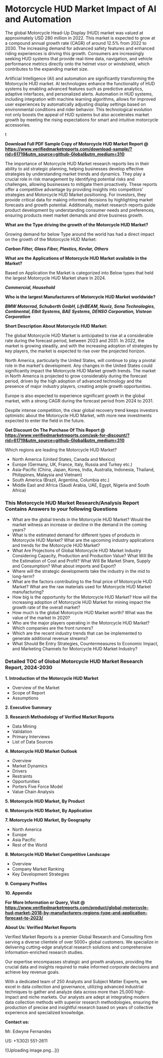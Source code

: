 <h1>Motorcycle HUD Market Impact of AI and Automation</h1><p>The global Motorcycle Head-Up Display (HUD) market was valued at approximately USD 280 million in 2022. This market is expected to grow at a compound annual growth rate (CAGR) of around 12.5% from 2022 to 2030. The increasing demand for advanced safety features and enhanced riding experiences is driving this growth. Consumers are increasingly seeking HUD systems that provide real-time data, navigation, and vehicle performance metrics directly onto the helmet visor or windshield, which contributes to the expanding market size.</p><p>Artificial Intelligence (AI) and automation are significantly transforming the Motorcycle HUD market. AI technologies enhance the functionality of HUD systems by enabling advanced features such as predictive analytics, adaptive interfaces, and personalized alerts. Automation in HUD systems, including integration with machine learning algorithms, allows for improved user experiences by automatically adjusting display settings based on environmental conditions and rider behavior. This technological evolution not only boosts the appeal of HUD systems but also accelerates market growth by meeting the rising expectations for smart and intuitive motorcycle accessories.</p>t</p><p id="" class=""><strong>Download Full PDF Sample Copy of Motorcycle HUD Market Report @ <a href="https://www.verifiedmarketreports.com/download-sample/?rid=61719&utm_source=github-Global&utm_medium=310" target="_blank">https://www.verifiedmarketreports.com/download-sample/?rid=61719&utm_source=github-Global&utm_medium=310</a></strong></p><p>The importance of&nbsp;Motorcycle HUD Market research reports lies in their ability to aid strategic planning, helping businesses develop effective strategies by understanding market trends and dynamics. They play a crucial role in risk management by identifying potential risks and challenges, allowing businesses to mitigate them proactively. These reports offer a competitive advantage by providing insights into competitors' strategies and Motorcycle HUD Market positioning. For investors, they provide critical data for making informed decisions by highlighting market forecasts and growth potential. Additionally, market research reports guide product development by understanding consumer needs and preferences, ensuring products meet market demands and drive business growth.</p><p><strong>What are the&nbsp;Type driving the growth of the Motorcycle HUD Market?</strong></p><p id="" class="">Growing demand for below Type around the world has had a direct impact on the growth of the Motorcycle HUD Market:</p><em><strong>Carbon Filter, Glass Fiber, Plastics, Kevlar, Others</strong></em></p><strong>What are the&nbsp;Applications&nbsp;of Motorcycle HUD Market available in the Market?</strong></p><p id="" class="">Based on Application the Market is categorized into Below types that held the largest Motorcycle HUD Market share In 2024.</p><em><strong>Commercial, Household</strong></em></p><strong>Who is the largest Manufacturers of Motorcycle HUD Market worldwide?</strong></p><p><em><strong>BMW Motorrad, Schuberth GmbH, LifeBEAM, Nuviz, Sena Technologies, Continental, Elbit Systems, BAE Systems, DENSO Corporation, Visteon Corporation</strong></em></p><p id="" class=""><strong>Short Description About Motorcycle HUD Market:</strong></p><p>The global Motorcycle HUD Market is anticipated to rise at a considerable rate during the forecast period, between 2023 and 2031. In 2022, the market is growing steadily, and with the increasing adoption of strategies by key players, the market is expected to rise over the projected horizon.</p><p>North America, particularly the United States, will continue to play a pivotal role in the market's development. Any changes in the United States could significantly impact the Motorcycle HUD Market growth trends. The market in North America is projected to grow considerably during the forecast period, driven by the high adoption of advanced technology and the presence of major industry players, creating ample growth opportunities.</p><p>Europe is also expected to experience significant growth in the global market, with a strong CAGR during the forecast period from 2024 to 2031.</p><p>Despite intense competition, the clear global recovery trend keeps investors optimistic about the Motorcycle HUD Market, with more new investments expected to enter the field in the future.</p><p id="" class=""><strong>Get Discount On The Purchase Of This Report @ <a href="https://www.verifiedmarketreports.com/ask-for-discount/?rid=61719&utm_source=github-Global&utm_medium=310" target="_blank">https://www.verifiedmarketreports.com/ask-for-discount/?rid=61719&utm_source=github-Global&utm_medium=310</a></strong></p>Which regions are leading the Motorcycle HUD Market?</p><ul><li>North America (United States, Canada and Mexico)</li><li>Europe (Germany, UK, France, Italy, Russia and Turkey etc.)</li><li>Asia-Pacific (China, Japan, Korea, India, Australia, Indonesia, Thailand, Philippines, Malaysia and Vietnam)</li><li>South America (Brazil, Argentina, Columbia etc.)</li><li>Middle East and Africa (Saudi Arabia, UAE, Egypt, Nigeria and South Africa)</li></ul><h3 id="" class="">This Motorcycle HUD Market Research/Analysis Report Contains Answers to your following Questions</h3><ul><li>What are the global trends in the Motorcycle HUD Market? Would the market witness an increase or decline in the demand in the coming years?</li><li>What is the estimated demand for different types of products in Motorcycle HUD Market? What are the upcoming industry applications and trends for the Motorcycle HUD Market?</li><li>What Are Projections of Global Motorcycle HUD Market Industry Considering Capacity, Production and Production Value? What Will Be the Estimation of Cost and Profit? What Will Be Market Share, Supply and Consumption? What about imports and Export?</li><li>Where will the strategic developments take the industry in the mid to long-term?</li><li>What are the factors contributing to the final price of Motorcycle HUD Market? What are the raw materials used for Motorcycle HUD Market manufacturing?</li><li>How big is the opportunity for the Motorcycle HUD Market? How will the increasing adoption of Motorcycle HUD Market for mining impact the growth rate of the overall market?</li><li>How much is the global Motorcycle HUD Market worth? What was the value of the market In 2020?</li><li>Who are the major players operating in the Motorcycle HUD Market? Which companies are the front runners?</li><li>Which are the recent industry trends that can be implemented to generate additional revenue streams?</li><li>What Should Be Entry Strategies, Countermeasures to Economic Impact, and Marketing Channels for Motorcycle HUD Market Industry?</li></ul><h3 id="" class="">Detailed TOC of Global Motorcycle HUD Market Research Report, 2024-2030</h3><p id="" class=""><strong>1. Introduction of the Motorcycle HUD Market</strong></p><ul><li>Overview of the Market</li><li>Scope of Report</li><li>Assumptions</li></ul><p id="" class=""><strong>2. Executive Summary</strong></p><p id="" class=""><strong>3. Research Methodology of Verified Market Reports</strong></p><ul><li>Data Mining</li><li>Validation</li><li>Primary Interviews</li><li>List of Data Sources</li></ul><p id="" class=""><strong>4. Motorcycle HUD Market Outlook</strong></p><ul><li>Overview</li><li>Market Dynamics</li><li>Drivers</li><li>Restraints</li><li>Opportunities</li><li>Porters Five Force Model</li><li>Value Chain Analysis</li></ul><p id="" class=""><strong>5. Motorcycle HUD Market, By Product</strong></p><p id="" class=""><strong>6. Motorcycle HUD Market, By Application</strong></p><p id="" class=""><strong>7. Motorcycle HUD Market, By Geography</strong></p><ul><li>North America</li><li>Europe</li><li>Asia Pacific</li><li>Rest of the World</li></ul><p id="" class=""><strong>8. Motorcycle HUD Market Competitive Landscape</strong></p><ul><li>Overview</li><li>Company Market Ranking</li><li>Key Development Strategies</li></ul><p id="" class=""><strong>9. Company Profiles</strong></p><p id="" class=""><strong>10. Appendix</strong></p><p id="" class=""><strong>For More Information or Query, Visit @ <a href="https://www.verifiedmarketreports.com/product/global-motorcycle-hud-market-2018-by-manufacturers-regions-type-and-application-forecast-to-2023/" target="_blank">https://www.verifiedmarketreports.com/product/global-motorcycle-hud-market-2018-by-manufacturers-regions-type-and-application-forecast-to-2023/</a></strong></p><p id="" class=""><strong>About Us: Verified Market Reports</strong></p><p id="" class="">Verified Market Reports is a premier Global Research and Consulting firm serving a diverse clientele of over 5000+ global customers. We specialize in delivering cutting-edge analytical research solutions and comprehensive information-enriched research studies.</p><p id="" class="">Our expertise encompasses strategic and growth analyses, providing the crucial data and insights required to make informed corporate decisions and achieve key revenue goals.</p><p id="" class="">With a dedicated team of 250 Analysts and Subject Matter Experts, we excel in data collection and governance, utilizing advanced industrial techniques to gather and analyze data across more than 25,000 high-impact and niche markets. Our analysts are adept at integrating modern data collection methods with superior research methodologies, ensuring the production of precise and insightful research based on years of collective experience and specialized knowledge.</p><p id="" class=""><strong>Contact us:</strong></p><p id="" class="">Mr. Edwyne Fernandes</p><p id="" class="">US: +1(302) 551-2611</p>
![Uploading image.png…]()
